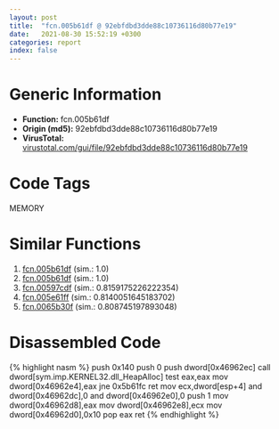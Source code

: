 ```yaml
---
layout: post
title:  "fcn.005b61df @ 92ebfdbd3dde88c10736116d80b77e19"
date:   2021-08-30 15:52:19 +0300
categories: report
index: false
---
```


# Generic Information
- **Function:** fcn.005b61df
- **Origin (md5):** 92ebfdbd3dde88c10736116d80b77e19
- **VirusTotal:** [virustotal.com/gui/file/92ebfdbd3dde88c10736116d80b77e19][virustotal_ref]

# Code Tags
<span class="tag" id="MEMORY">MEMORY</span>


# Similar Functions

1. [fcn.005b61df][similar_1_ref] (sim.: 1.0)
2. [fcn.005b61df][similar_2_ref] (sim.: 1.0)
3. [fcn.00597cdf][similar_3_ref] (sim.: 0.8159175226222354)
4. [fcn.005e61ff][similar_4_ref] (sim.: 0.8140051645183702)
5. [fcn.0065b30f][similar_5_ref] (sim.: 0.808745197893048)


# Disassembled Code

{% highlight nasm %}
push 0x140
push 0
push dword[0x46962ec]
call dword[sym.imp.KERNEL32.dll_HeapAlloc]
test eax,eax
mov dword[0x46962e4],eax
jne 0x5b61fc
ret 
mov ecx,dword[esp+4]
and dword[0x46962dc],0
and dword[0x46962e0],0
push 1
mov dword[0x46962d8],eax
mov dword[0x46962e8],ecx
mov dword[0x46962d0],0x10
pop eax
ret 
{% endhighlight %}


[similar_1_ref]: /report/fcn.005b61df@94e69b06aa5afa1982c99238f6dc497c
[similar_2_ref]: /report/fcn.005b61df@2694aedb5e4f4308d70d56b7790b8855
[similar_3_ref]: /report/fcn.00597cdf@fd515d36e5c3696f076b92b737a2556c
[similar_4_ref]: /report/fcn.005e61ff@8481303ca93a816ad088ab207da601a7
[similar_5_ref]: /report/fcn.0065b30f@a3857e94f1b398200ad05eae6ee38355
[virustotal_ref]: https://www.virustotal.com/gui/file/92ebfdbd3dde88c10736116d80b77e19